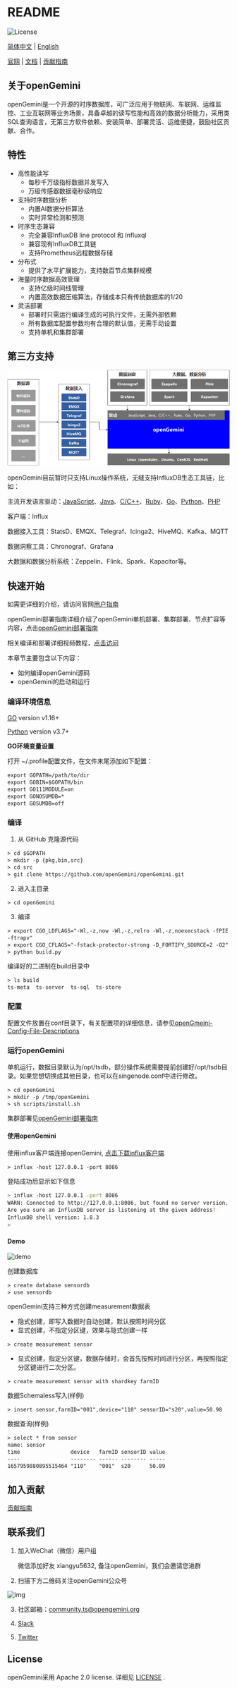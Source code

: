 # README

![License](https://img.shields.io/badge/license-Apache2.0-green)                                                                                                                                     

[简体中文]() | [English](README.md)

[官网](http://www.openGemini.org) | [文档](http://www.openGemini.org/docs) | [贡献指南](http://www.openGemini.org/contribution) 


## 关于openGemini

openGemini是一个开源的时序数据库，可广泛应用于物联网、车联网、运维监控、工业互联网等业务场景，具备卓越的读写性能和高效的数据分析能力，采用类SQL查询语言，无第三方软件依赖、安装简单、部署灵活、运维便捷，鼓励社区贡献、合作。

## 特性

- 高性能读写
  - 每秒千万级指标数据并发写入
  - 万级传感器数据毫秒级响应
- 支持时序数据分析
  - 内置AI数据分析算法
  - 实时异常检测和预测
- 时序生态兼容
  - 完全兼容InfluxDB line protocol 和 Influxql
  - 兼容现有InfluxDB工具链
  - 支持Prometheus远程数据存储
- 分布式  
  - 提供了水平扩展能力，支持数百节点集群规模
- 海量时序数据高效管理
  - 支持亿级时间线管理
  - 内置高效数据压缩算法，存储成本只有传统数据库的1/20
- 灵活部署
  - 部署时只需运行编译生成的可执行文件，无需外部依赖
  - 所有数据库配置参数均有合理的默认值，无需手动设置
  - 支持单机和集群部署
  
## 第三方支持

![image-20220927211159737](images/image-20220927211159737.png)

openGemini目前暂时只支持Linux操作系统，无缝支持InfluxDB生态工具链，比如：

主流开发语言驱动：[JavaScript](https://github.com/node-influx/node-influx)、[Java](https://github.com/influxdata/influxdb-java)、[C/C++](C/C++)、[Ruby](https://github.com/influxdata/influxdb-ruby)、[Go](https://github.com/influxdata/influxdb1-client)、[Python](https://github.com/influxdata/influxdb-python)、[PHP](https://github.com/influxdata/influxdb-php)

客户端：Influx

数据接入工具：StatsD、EMQX、Telegraf、Icinga2、HiveMQ、Kafka、MQTT

数据洞察工具：Chronograf、Grafana

大数据和数据分析系统：Zeppelin、Flink、Spark、Kapacitor等。



## 快速开始

如需更详细的介绍，请访问官网[用户指南](http://www.openGemini.org/docs)

openGemini部署指南详细介绍了openGemini单机部署、集群部署、节点扩容等内容，点击[openGemini部署指南](https://github.com/openGemini/community/blob/main/openGemini%E5%AE%89%E8%A3%85%E9%83%A8%E7%BD%B2%E6%8C%87%E5%8D%97md)

相关编译和部署详细视频教程，[点击访问](https://www.bilibili.com/video/BV1Km4y1P7oB/?spm_id_from=333.999.0.0&vd_source=ea61c9c8b95b08ba907a4c9b78741732)

本章节主要包含以下内容：

- 如何编译openGemini源码
- openGemini的启动和运行

### 编译环境信息

[GO](https://golang.org/dl/) version v1.16+

[Python](https://www.python.org/downloads/) version v3.7+

**GO环境变量设置**

打开 ~/.profile配置文件，在文件末尾添加如下配置：

```
export GOPATH=/path/to/dir
export GOBIN=$GOPATH/bin
export GO111MODULE=on
export GONOSUMDB=*
export GOSUMDB=off
```

### 编译

1. 从 GitHub 克隆源代码

```
> cd $GOPATH
> mkdir -p {pkg,bin,src}
> cd src
> git clone https://github.com/openGemini/openGemini.git
```

2. 进入主目录

```
> cd openGemini
```

3. 编译

```
> export CGO_LDFLAGS="-Wl,-z,now -Wl,-z,relro -Wl,-z,noexecstack -fPIE -ftrapv"
> export CGO_CFLAGS="-fstack-protector-strong -D_FORTIFY_SOURCE=2 -O2"
> python build.py
```

编译好的二进制在build目录中

```
> ls build
ts-meta  ts-server  ts-sql  ts-store
```

### 配置

配置文件放置在conf目录下，有关配置项的详细信息，请参见[openGmeini-Config-File-Descriptions](https://github.com/openGemini/community/blob/main/openGmeini-Config-File-Descriptions)

### 运行openGemini

单机运行，数据目录默认为/opt/tsdb，部分操作系统需要提前创建好/opt/tsdb目录。如果您想切换成其他目录，也可以在singenode.conf中进行修改。

```
> cd openGemini
> mkdir -p /tmp/openGemini
> sh scripts/install.sh
```

集群部署见[openGemini部署指南](https://github.com/openGemini/community/blob/main/openGemini%E5%AE%89%E8%A3%85%E9%83%A8%E7%BD%B2%E6%8C%87%E5%8D%97md)

#### 使用openGemini

使用influx客户端连接openGemini, [点击下载influx客户端](https://dl.influxdata.com/influxdb/releases/influxdb-1.8.10_linux_amd64.tar.gz)

```
> influx -host 127.0.0.1 -port 8086
```

登陆成功后显示如下信息

```sh
> influx -host 127.0.0.1 -port 8086
WARN: Connected to http://127.0.0.1:8086, but found no server version.
Are you sure an InfluxDB server is listening at the given address?
InfluxDB shell version: 1.8.3
> 
```

#### Demo

![demo](images/demo.gif)

创建数据库

```
> create database sensordb
> use sensordb
```

openGemini支持三种方式创建measurement数据表

- 隐式创建，即写入数据时自动创建，默认按照时间分区
- 显式创建，不指定分区键，效果与隐式创建一样

```
> create measurement sensor
```

- 显式创建，指定分区键，数据存储时，会首先按照时间进行分区，再按照指定分区键进行二次分区。


```shell
> create measurement sensor with shardkey farmID
```

数据Schemaless写入(样例)

```
> insert sensor,farmID="001",device="110" sensorID="s20",value=50.98
```

数据查询(样例)

```
> select * from sensor
name: sensor
time                device   farmID sensorID value
----                -------- ------ -------- -----
1657959880895515464 "110"    "001"  s20      50.89
```

## 加入贡献

[贡献指南]()

## 联系我们

1. 加入WeChat（微信）用户组

   微信添加好友 xiangyu5632, 备注openGemini，我们会邀请您进群

2. 扫描下方二维码关注openGemini公众号

![img](images/qrt.png)

3. 社区邮箱：community.ts@opengemini.org

4. [Slack](https://join.slack.com/t/huawei-ipz9493/shared_invite/zt-1bvxs3s0i-h0BzP7ibpWfqmpJO2a4iKw)

5. [Twitter]()

## License

openGemini采用 Apache 2.0 license. 详细见 [LICENSE](https://github.com/openGemini/openGemini/blob/main/LICENSE) .

